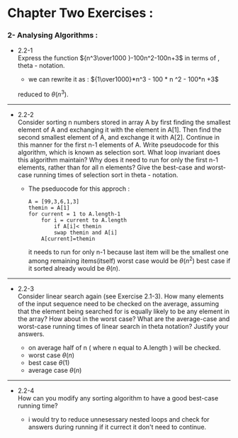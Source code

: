 # Chapter Two Exercises :
### 2- Analysing Algorithms :


- 2.2-1\
    Express the function ${n^3\over1000 }-100n^2-100n+3$ in terms of ‚ theta - notation.

    
    - we can rewrite it as :
    ${1\over1000}*n^3 - 100 * n ^2 - 100*n +3$

    reduced to $\theta(n^3)$\.

---
- 2.2-2\
    Consider sorting n numbers stored in array A by first finding the smallest element
    of A and exchanging it with the element in A[1]. Then find the second smallest
    element of A, and exchange it with A[2]. Continue in this manner for the first n-1
    elements of A. Write pseudocode for this algorithm, which is known as selection
    sort. What loop invariant does this algorithm maintain? Why does it need to run
    for only the first n-1 elements, rather than for all n elements? Give the best-case
    and worst-case running times of selection sort in theta - notation.

    - The pseduocode for this approch :
        ```
        A = [99,3,6,1,3]
        themin = A[1]
        for current = 1 to A.length-1           
            for i = current to A.length
                if A[i]< themin
                swap themin and A[i]
            A[current]=themin
        ```
        it needs to run for only n-1 because last item will be the smallest one among remaining items(itself)
        worst case would be $\theta(n^2)$
        best case if it sorted already would be $\theta(n)$.



---
    
- 2.2-3\
    Consider linear search again (see Exercise 2.1-3). How many elements of the input sequence need to be checked on the average, assuming that the element being
    searched for is equally likely to be any element in the array? How about in the
    worst case? What are the average-case and worst-case running times of linear
    search in theta notation? Justify your answers.
        
    - on average half of n ( where n equal to A.length ) will be checked.
    - worst case $\theta(n)$
    - best case $\theta(1)$
    - average case $\theta(n)$
---
- 2.2-4\
    How can you modify any sorting algorithm to have a good best-case running time?

    - i would try to reduce unnesessary nested loops 
    and check for answers during running if it currect it don't need to continue.
